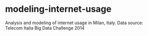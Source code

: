 # modeling-internet-usage
Analysis and modeling of internet usage in Milan, Italy. Data source: Telecom Italia Big Data Challenge 2014
